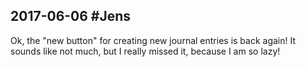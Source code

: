 ## 2017-06-06 #Jens

Ok, the "new button" for creating new journal entries is back again! It sounds like not much, but I really missed it, because I am so lazy!
